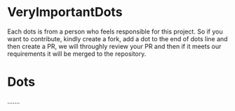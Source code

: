 # VeryImportantDots
Each dots is from a person who feels responsible for this project.
So if you want to contribute, kindly create a fork, add a dot to the end of dots line and then create a PR, we will throughly review your PR and then if it meets our requirements it will be merged to the repository.

# Dots
.......
